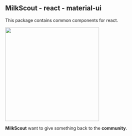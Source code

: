 ## MilkScout - react - material-ui

This package contains common components for react.


<img src="https://assets.milkscout.eu/logo/logo.svg" width="300px" />

**MilkScout** want to give something back to the **community**.

